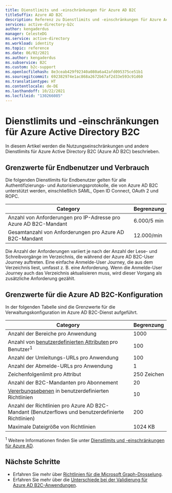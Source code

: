 ```yaml
---
title: Dienstlimits und -einschränkungen für Azure AD B2C
titleSuffix: Azure AD B2C
description: Referenz zu Dienstlimits und -einschränkungen für Azure Active Directory B2C
services: active-directory-b2c
author: kengaderdus
manager: CelesteDG
ms.service: active-directory
ms.workload: identity
ms.topic: reference
ms.date: 06/02/2021
ms.author: kengaderdus
ms.subservice: B2C
ms.custom: b2c-support
ms.openlocfilehash: 8e3ceab429f92340a080a6a42afd095375ce51b1
ms.sourcegitcommit: 692382974e1ac868a2672b67af2d33e593c91d60
ms.translationtype: HT
ms.contentlocale: de-DE
ms.lasthandoff: 10/22/2021
ms.locfileid: "130266085"
---
```

# <a name="azure-active-directory-b2c-service-limits-and-restrictions"></a>Dienstlimits und -einschränkungen für Azure Active Directory B2C

In diesem Artikel werden die Nutzungseinschränkungen und andere Dienstlimits für Azure Active Directory B2C (Azure AD B2C) beschrieben.

## <a name="end-userconsumption-related-limits"></a>Grenzwerte für Endbenutzer und Verbrauch

Die folgenden Dienstlimits für Endbenutzer gelten für alle Authentifizierungs- und Autorisierungsprotokolle, die von Azure AD B2C unterstützt werden, einschließlich SAML, Open ID Connect, OAuth 2 und ROPC.

|Category |Begrenzung    |
|---------|---------|
|Anzahl von Anforderungen pro IP-Adresse pro Azure AD B2C-Mandant       |6\.000/5 min          |
|Gesamtanzahl von Anforderungen pro Azure AD B2C-Mandant     |12.000/min          |

Die Anzahl der Anforderungen variiert je nach der Anzahl der Lese- und Schreibvorgänge im Verzeichnis, die während der Azure AD B2C-User Journey auftreten. Eine einfache Anmelde-User Journey, die aus dem Verzeichnis liest, umfasst z. B. eine Anforderung. Wenn die Anmelde-User Journey auch das Verzeichnis aktualisieren muss, wird dieser Vorgang als zusätzliche Anforderung gezählt.

## <a name="azure-ad-b2c-configuration-limits"></a>Grenzwerte für die Azure AD B2C-Konfiguration

In der folgenden Tabelle sind die Grenzwerte für die Verwaltungskonfiguration im Azure AD B2C-Dienst aufgeführt.

|Category  |Begrenzung  |
|---------|---------|
|Anzahl der Bereiche pro Anwendung        |1000          |
|Anzahl von [benutzerdefinierten Attributen](user-profile-attributes.md#extension-attributes) pro Benutzer<sup>1</sup>       |100         |
|Anzahl der Umleitungs-URLs pro Anwendung       |100         |
|Anzahl der Abmelde-URLs pro Anwendung        |1          |
|Zeichenfolgenlimit pro Attribut      |250 Zeichen          |
|Anzahl der B2C-Mandanten pro Abonnement      |20         |
|[Vererbungsebenen](custom-policy-overview.md#inheritance-model) in benutzerdefinierten Richtlinien     |10         |
|Anzahl der Richtlinien pro Azure AD B2C-Mandant (Benutzerflows und benutzerdefinierte Richtlinien)     |200          |
|Maximale Dateigröße von Richtlinien      |1024 KB          |

<sup>1</sup> Weitere Informationen finden Sie unter [Dienstlimits und -einschränkungen für Azure AD](../active-directory/enterprise-users/directory-service-limits-restrictions.md).

## <a name="next-steps"></a>Nächste Schritte

- Erfahren Sie mehr über [Richtlinien für die Microsoft Graph-Drosselung](/graph/throttling). 
- Erfahren Sie mehr über die [Unterschiede bei der Validierung für Azure AD B2C-Anwendungen](../active-directory/develop/supported-accounts-validation.md).
